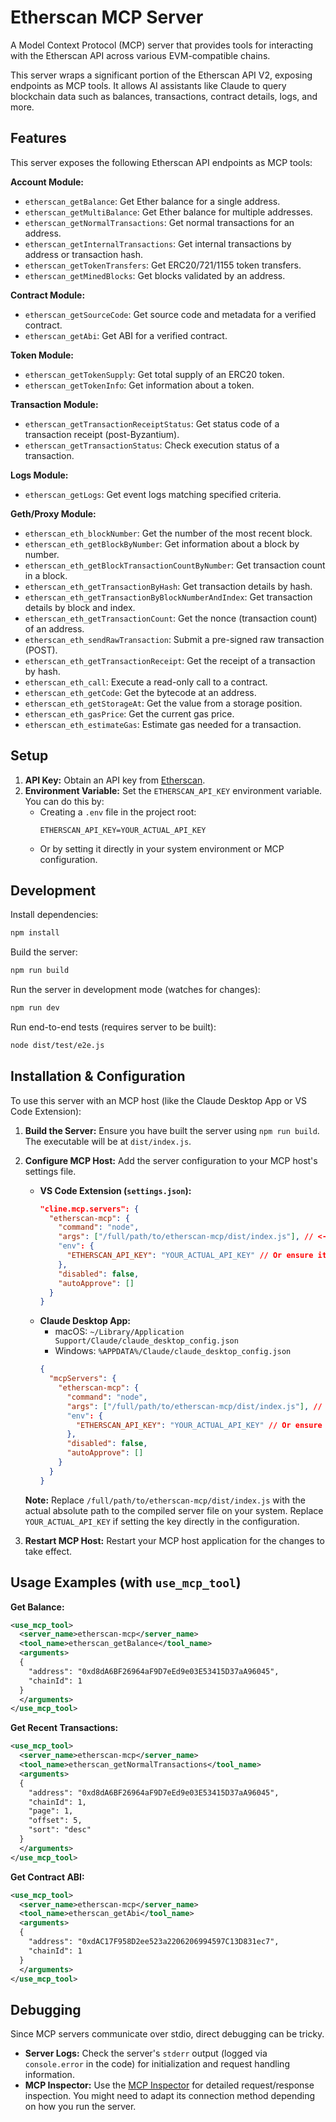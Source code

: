 # Etherscan MCP Server

A Model Context Protocol (MCP) server that provides tools for interacting with the Etherscan API across various EVM-compatible chains.

This server wraps a significant portion of the Etherscan API V2, exposing endpoints as MCP tools. It allows AI assistants like Claude to query blockchain data such as balances, transactions, contract details, logs, and more.

## Features

This server exposes the following Etherscan API endpoints as MCP tools:

**Account Module:**

- `etherscan_getBalance`: Get Ether balance for a single address.
- `etherscan_getMultiBalance`: Get Ether balance for multiple addresses.
- `etherscan_getNormalTransactions`: Get normal transactions for an address.
- `etherscan_getInternalTransactions`: Get internal transactions by address or transaction hash.
- `etherscan_getTokenTransfers`: Get ERC20/721/1155 token transfers.
- `etherscan_getMinedBlocks`: Get blocks validated by an address.

**Contract Module:**

- `etherscan_getSourceCode`: Get source code and metadata for a verified contract.
- `etherscan_getAbi`: Get ABI for a verified contract.

**Token Module:**

- `etherscan_getTokenSupply`: Get total supply of an ERC20 token.
- `etherscan_getTokenInfo`: Get information about a token.

**Transaction Module:**

- `etherscan_getTransactionReceiptStatus`: Get status code of a transaction receipt (post-Byzantium).
- `etherscan_getTransactionStatus`: Check execution status of a transaction.

**Logs Module:**

- `etherscan_getLogs`: Get event logs matching specified criteria.

**Geth/Proxy Module:**

- `etherscan_eth_blockNumber`: Get the number of the most recent block.
- `etherscan_eth_getBlockByNumber`: Get information about a block by number.
- `etherscan_eth_getBlockTransactionCountByNumber`: Get transaction count in a block.
- `etherscan_eth_getTransactionByHash`: Get transaction details by hash.
- `etherscan_eth_getTransactionByBlockNumberAndIndex`: Get transaction details by block and index.
- `etherscan_eth_getTransactionCount`: Get the nonce (transaction count) of an address.
- `etherscan_eth_sendRawTransaction`: Submit a pre-signed raw transaction (POST).
- `etherscan_eth_getTransactionReceipt`: Get the receipt of a transaction by hash.
- `etherscan_eth_call`: Execute a read-only call to a contract.
- `etherscan_eth_getCode`: Get the bytecode at an address.
- `etherscan_eth_getStorageAt`: Get the value from a storage position.
- `etherscan_eth_gasPrice`: Get the current gas price.
- `etherscan_eth_estimateGas`: Estimate gas needed for a transaction.

## Setup

1.  **API Key:** Obtain an API key from [Etherscan](https://etherscan.io/myapikey).
2.  **Environment Variable:** Set the `ETHERSCAN_API_KEY` environment variable. You can do this by:
    - Creating a `.env` file in the project root:
      ```
      ETHERSCAN_API_KEY=YOUR_ACTUAL_API_KEY
      ```
    - Or by setting it directly in your system environment or MCP configuration.

## Development

Install dependencies:

```bash
npm install
```

Build the server:

```bash
npm run build
```

Run the server in development mode (watches for changes):

```bash
npm run dev
```

Run end-to-end tests (requires server to be built):

```bash
node dist/test/e2e.js
```

## Installation & Configuration

To use this server with an MCP host (like the Claude Desktop App or VS Code Extension):

1.  **Build the Server:** Ensure you have built the server using `npm run build`. The executable will be at `dist/index.js`.
2.  **Configure MCP Host:** Add the server configuration to your MCP host's settings file.

    - **VS Code Extension (`settings.json`):**
      ```json
      "cline.mcp.servers": {
        "etherscan-mcp": {
          "command": "node",
          "args": ["/full/path/to/etherscan-mcp/dist/index.js"], // <-- IMPORTANT: Use absolute path
          "env": {
            "ETHERSCAN_API_KEY": "YOUR_ACTUAL_API_KEY" // Or ensure it's set in the environment
          },
          "disabled": false,
          "autoApprove": []
        }
      }
      ```
    - **Claude Desktop App:**
      - macOS: `~/Library/Application Support/Claude/claude_desktop_config.json`
      - Windows: `%APPDATA%/Claude/claude_desktop_config.json`
      ```json
      {
        "mcpServers": {
          "etherscan-mcp": {
            "command": "node",
            "args": ["/full/path/to/etherscan-mcp/dist/index.js"], // <-- IMPORTANT: Use absolute path
            "env": {
              "ETHERSCAN_API_KEY": "YOUR_ACTUAL_API_KEY" // Or ensure it's set in the environment
            },
            "disabled": false,
            "autoApprove": []
          }
        }
      }
      ```

    **Note:** Replace `/full/path/to/etherscan-mcp/dist/index.js` with the actual absolute path to the compiled server file on your system. Replace `YOUR_ACTUAL_API_KEY` if setting the key directly in the configuration.

3.  **Restart MCP Host:** Restart your MCP host application for the changes to take effect.

## Usage Examples (with `use_mcp_tool`)

**Get Balance:**

```xml
<use_mcp_tool>
  <server_name>etherscan-mcp</server_name>
  <tool_name>etherscan_getBalance</tool_name>
  <arguments>
  {
    "address": "0xd8dA6BF26964aF9D7eEd9e03E53415D37aA96045",
    "chainId": 1
  }
  </arguments>
</use_mcp_tool>
```

**Get Recent Transactions:**

```xml
<use_mcp_tool>
  <server_name>etherscan-mcp</server_name>
  <tool_name>etherscan_getNormalTransactions</tool_name>
  <arguments>
  {
    "address": "0xd8dA6BF26964aF9D7eEd9e03E53415D37aA96045",
    "chainId": 1,
    "page": 1,
    "offset": 5,
    "sort": "desc"
  }
  </arguments>
</use_mcp_tool>
```

**Get Contract ABI:**

```xml
<use_mcp_tool>
  <server_name>etherscan-mcp</server_name>
  <tool_name>etherscan_getAbi</tool_name>
  <arguments>
  {
    "address": "0xdAC17F958D2ee523a2206206994597C13D831ec7",
    "chainId": 1
  }
  </arguments>
</use_mcp_tool>
```

## Debugging

Since MCP servers communicate over stdio, direct debugging can be tricky.

- **Server Logs:** Check the server's `stderr` output (logged via `console.error` in the code) for initialization and request handling information.
- **MCP Inspector:** Use the [MCP Inspector](https://github.com/modelcontextprotocol/inspector) for detailed request/response inspection. You might need to adapt its connection method depending on how you run the server.
